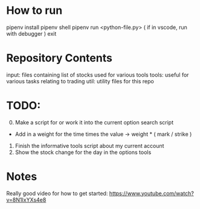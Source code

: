 # How to run
pipenv install
pipenv shell
pipenv run <python3> <python-file.py>
( if in vscode, run with debugger )
exit

# Repository Contents
input:  files containing list of stocks used for various tools
tools:  useful for various tasks relating to trading
util:   utility files for this repo

# TODO:
0. Make a script for or work it into the current option search script
- Add in a weight for the time times the value -> weight * ( mark / strike )
1. Finish the informative tools script about my current account
2. Show the stock change for the day in the options tools

# Notes
Really good video for how to get started: https://www.youtube.com/watch?v=8N1IxYXs4e8




